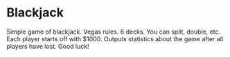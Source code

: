 # Blackjack

Simple game of blackjack. Vegas rules. 6 decks. You can split, double, etc. Each player starts off with $1000. Outputs statistics about the game after all players have lost. Good luck!

